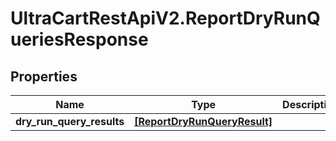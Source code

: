 # UltraCartRestApiV2.ReportDryRunQueriesResponse

## Properties
Name | Type | Description | Notes
------------ | ------------- | ------------- | -------------
**dry_run_query_results** | [**[ReportDryRunQueryResult]**](ReportDryRunQueryResult.md) |  | [optional] 


